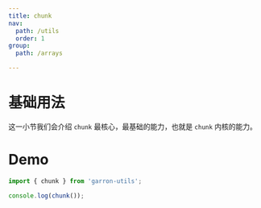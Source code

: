 ```yaml
---
title: chunk
nav:
  path: /utils
  order: 1
group:
  path: /arrays

---
```


# 基础用法

这一小节我们会介绍 `chunk` 最核心，最基础的能力，也就是 `chunk` 内核的能力。

# Demo

```javascript
import { chunk } from 'garron-utils';

console.log(chunk());
```
